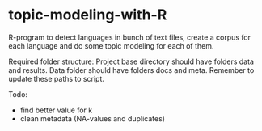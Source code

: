 # topic-modeling-with-R
R-program to detect languages in bunch of text files, create a corpus for each language and do some topic modeling for each of them.

Required folder structure:
Project base directory should have folders data and results. Data folder should have folders docs and meta. Remember to update these paths to script.

Todo:
- find better value for k
- clean metadata (NA-values and duplicates)
